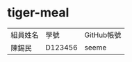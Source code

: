 # tiger-meal

<table>
<tr>
  <td>組員姓名</td>
  <td>學號</td>
  <td>GitHub帳號</td>
</tr>
 <tr>
  <td>陳錫民</td>
  <td>D123456</td>
  <td>seeme</td>
</tr>
</table>
